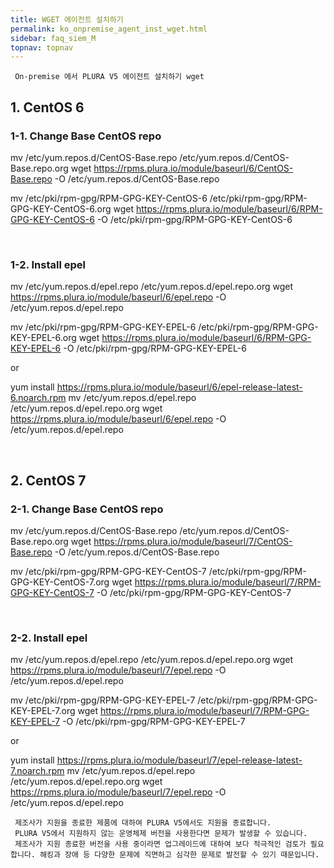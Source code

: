 ```yaml
---
title: WGET 에이전트 설치하기
permalink: ko_onpremise_agent_inst_wget.html
sidebar: faq_siem_M
topnav: topnav
---
```


     On-premise 에서 PLURA V5 에이전트 설치하기 wget

## 1. CentOS 6

### 1-1. Change Base CentOS repo

mv /etc/yum.repos.d/CentOS-Base.repo /etc/yum.repos.d/CentOS-Base.repo.org
wget https://rpms.plura.io/module/baseurl/6/CentOS-Base.repo -O /etc/yum.repos.d/CentOS-Base.repo

mv /etc/pki/rpm-gpg/RPM-GPG-KEY-CentOS-6 /etc/pki/rpm-gpg/RPM-GPG-KEY-CentOS-6.org
wget https://rpms.plura.io/module/baseurl/6/RPM-GPG-KEY-CentOS-6 -O /etc/pki/rpm-gpg/RPM-GPG-KEY-CentOS-6

<br />

### 1-2. Install epel

mv /etc/yum.repos.d/epel.repo /etc/yum.repos.d/epel.repo.org
wget https://rpms.plura.io/module/baseurl/6/epel.repo -O /etc/yum.repos.d/epel.repo

mv /etc/pki/rpm-gpg/RPM-GPG-KEY-EPEL-6 /etc/pki/rpm-gpg/RPM-GPG-KEY-EPEL-6.org
wget https://rpms.plura.io/module/baseurl/6/RPM-GPG-KEY-EPEL-6 -O /etc/pki/rpm-gpg/RPM-GPG-KEY-EPEL-6

or

yum install https://rpms.plura.io/module/baseurl/6/epel-release-latest-6.noarch.rpm
mv /etc/yum.repos.d/epel.repo /etc/yum.repos.d/epel.repo.org
wget https://rpms.plura.io/module/baseurl/6/epel.repo -O /etc/yum.repos.d/epel.repo

<br />

## 2. CentOS 7

### 2-1. Change Base CentOS repo

mv /etc/yum.repos.d/CentOS-Base.repo /etc/yum.repos.d/CentOS-Base.repo.org
wget https://rpms.plura.io/module/baseurl/7/CentOS-Base.repo -O /etc/yum.repos.d/CentOS-Base.repo

mv /etc/pki/rpm-gpg/RPM-GPG-KEY-CentOS-7 /etc/pki/rpm-gpg/RPM-GPG-KEY-CentOS-7.org
wget https://rpms.plura.io/module/baseurl/7/RPM-GPG-KEY-CentOS-7 -O /etc/pki/rpm-gpg/RPM-GPG-KEY-CentOS-7

<br />

### 2-2. Install epel

mv /etc/yum.repos.d/epel.repo /etc/yum.repos.d/epel.repo.org
wget https://rpms.plura.io/module/baseurl/7/epel.repo -O /etc/yum.repos.d/epel.repo

mv /etc/pki/rpm-gpg/RPM-GPG-KEY-EPEL-7 /etc/pki/rpm-gpg/RPM-GPG-KEY-EPEL-7.org
wget https://rpms.plura.io/module/baseurl/7/RPM-GPG-KEY-EPEL-7 -O /etc/pki/rpm-gpg/RPM-GPG-KEY-EPEL-7

or

yum install https://rpms.plura.io/module/baseurl/7/epel-release-latest-7.noarch.rpm
mv /etc/yum.repos.d/epel.repo /etc/yum.repos.d/epel.repo.org
wget https://rpms.plura.io/module/baseurl/7/epel.repo -O /etc/yum.repos.d/epel.repo

     제조사가 지원을 종료한 제품에 대하여 PLURA V5에서도 지원을 종료합니다.
     PLURA V5에서 지원하지 않는 운영체제 버전을 사용한다면 문제가 발생할 수 있습니다.
     제조사가 지원 종료한 버전을 사용 중이라면 업그레이드에 대하여 보다 적극적인 검토가 필요합니다. 해킹과 장애 등 다양한 문제에 직면하고 심각한 문제로 발전할 수 있기 때문입니다.